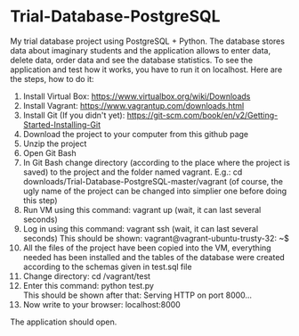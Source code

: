 # Trial-Database-PostgreSQL

My trial database project using PostgreSQL + Python. The database stores data about imaginary students and the application allows to enter data, delete data, order data and see the database statistics.
To see the application and test how it works, you have to run it on localhost.
Here are the steps, how to do it:

1.	Install Virtual Box: https://www.virtualbox.org/wiki/Downloads
2.	Install Vagrant: https://www.vagrantup.com/downloads.html
3.	Install Git (If you didn't yet): https://git-scm.com/book/en/v2/Getting-Started-Installing-Git
4.	Download the project to your computer from this github page
5.	Unzip the project
6.	Open Git Bash
7.	In Git Bash change directory (according to the place where the project is saved) to the project and the folder named vagrant. 
    E.g.: cd downloads/Trial-Database-PostgreSQL-master/vagrant
    (of course, the ugly name of the project can be changed into simplier one before doing this step)
8.	Run VM using this command: vagrant up 
    (wait, it can last several seconds)
9.	Log in using this command: vagrant ssh 
    (wait, it can last several seconds)
    This should be shown:  vagrant@vagrant-ubuntu-trusty-32: ~$
10.	All the files of the project have been copied into the VM, everything needed has been installed and the tables of the database were created according to the schemas given in test.sql file
11.	Change directory: cd /vagrant/test
12.	Enter this command: python test.py    
    This should be shown after that: 
    Serving HTTP on port 8000...
13.	Now write to your browser: localhost:8000

The application should open.
